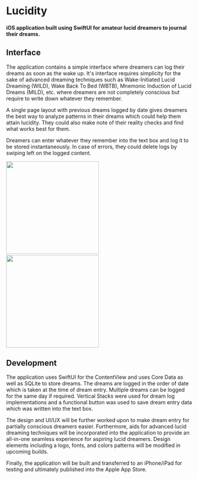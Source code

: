 # Lucidity

#### iOS application built using SwiftUI for amateur lucid dreamers to journal their dreams. 

## Interface
The application contains a simple interface where dreamers can log their dreams as soon as the wake up. It's interface requires simplicity for the sake of advanced dreaming techniques such as Wake-Initiated Lucid Dreaming (WILD), Wake Back To Bed (WBTB), Mnemonic Induction of Lucid Dreams (MILD), etc. where dreamers are not completely conscious but require to write down whatever they remember. 

A single page layout with previous dreams logged by date gives dreamers the best way to analyze patterns in their dreams which could help them attain lucidity. They could also make note of their reality checks and find what works best for them.

Dreamers can enter whatever they remember into the text box and log it to be stored instantaneously. In case of errors, they could delete logs by swiping left on the logged content. 

<img src="https://user-images.githubusercontent.com/44730936/153742257-67023acc-0646-460c-b2e8-d7ee345bd3f0.png" width="250"> &emsp; &emsp; &emsp; &emsp; <img src="https://user-images.githubusercontent.com/44730936/153742258-019ce3a0-ff1e-435c-a5dc-8ae8dd197b72.png" width="250">

## Development
The application uses SwiftUI for the ContentView and uses Core Data as well as SQLite to store dreams. The dreams are logged in the order of date which is taken at the time of dream entry. Multiple dreams can be logged for the same day if required. Vertical Stacks were used for dream log implementations and a functional button was used to save dream entry data which was written into the text box. 

The design and UI/UX will be further worked upon to make dream entry for partially conscious dreamers easier. Furthermore, aids for advanced lucid dreaming techniques will be incorporated into the application to provide an all-in-one seamless experience for aspiring lucid dreamers. Design elements including a logo, fonts, and colors patterns will be modified in upcoming builds.

Finally, the application will be built and transferred to an iPhone/iPad for testing and ultimately published into the Apple App Store. 

